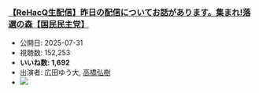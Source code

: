 ### [【ReHacQ生配信】昨日の配信についてお話があります。集まれ!落選の森【国民民主党】](https://www.youtube.com/watch?v=HIwe8xgSukk)
-   公開日: 2025-07-31
-   視聴数: 152,253
-   **いいね数: 1,692**
-   出演者: 広田ゆう大, [高橋弘樹](/rehacq_fan/people/高橋弘樹 "wikilink")
- [![](https://img.youtube.com/vi/HIwe8xgSukk/hqdefault.jpg)](https://www.youtube.com/watch?v=HIwe8xgSukk)

